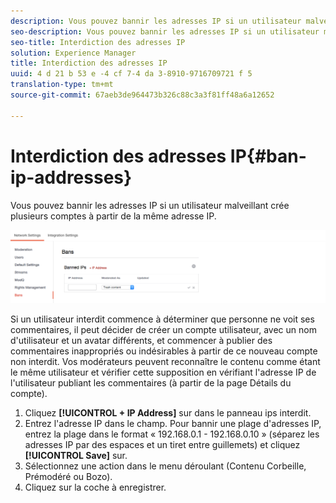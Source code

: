 ```yaml
---
description: Vous pouvez bannir les adresses IP si un utilisateur malveillant crée plusieurs comptes à partir de la même adresse IP.
seo-description: Vous pouvez bannir les adresses IP si un utilisateur malveillant crée plusieurs comptes à partir de la même adresse IP.
seo-title: Interdiction des adresses IP
solution: Experience Manager
title: Interdiction des adresses IP
uuid: 4 d 21 b 53 e -4 cf 7-4 da 3-8910-9716709721 f 5
translation-type: tm+mt
source-git-commit: 67aeb3de964473b326c88c3a3f81ff48a6a12652

---
```



# Interdiction des adresses IP{#ban-ip-addresses}

Vous pouvez bannir les adresses IP si un utilisateur malveillant crée plusieurs comptes à partir de la même adresse IP.

![](assets/Bans-1024x239.png)

Si un utilisateur interdit commence à déterminer que personne ne voit ses commentaires, il peut décider de créer un compte utilisateur, avec un nom d&#39;utilisateur et un avatar différents, et commencer à publier des commentaires inappropriés ou indésirables à partir de ce nouveau compte non interdit. Vos modérateurs peuvent reconnaître le contenu comme étant le même utilisateur et vérifier cette supposition en vérifiant l&#39;adresse IP de l&#39;utilisateur publiant les commentaires (à partir de la page Détails du compte).

1. Cliquez **[!UICONTROL + IP Address]** sur dans le panneau ips interdit.
1. Entrez l&#39;adresse IP dans le champ. Pour bannir une plage d&#39;adresses IP, entrez la plage dans le format « 192.168.0.1 - 192.168.0.10 » (séparez les adresses IP par des espaces et un tiret entre guillemets) et cliquez **[!UICONTROL Save]** sur.
1. Sélectionnez une action dans le menu déroulant (Contenu Corbeille, Prémodéré ou Bozo).
1. Cliquez sur la coche à enregistrer.
